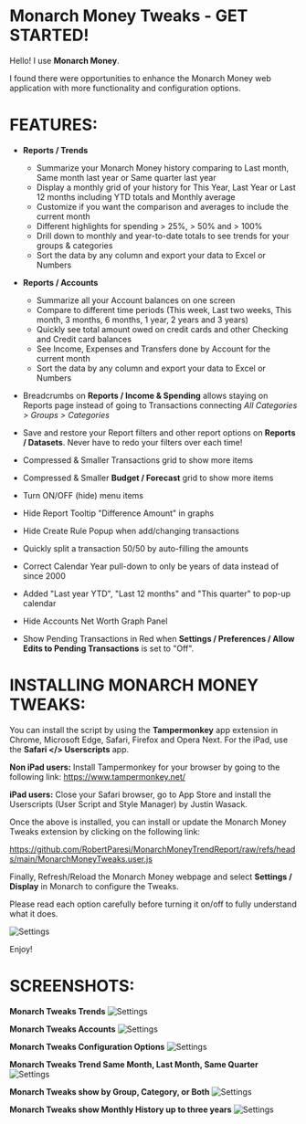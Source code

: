 # Monarch Money Tweaks - GET STARTED!

Hello!  I use **Monarch Money**.  

I found there were opportunities to enhance the Monarch Money web application with more functionality and configuration options.

# FEATURES:

* **Reports / Trends**
    - Summarize your Monarch Money history comparing to Last month, Same month last year or Same quarter last year
    - Display a monthly grid of your history for This Year, Last Year or Last 12 months including YTD totals and Monthly average
    - Customize if you want the comparison and averages to include the current month
    - Different highlights for spending > 25%, > 50% and > 100%
    - Drill down to monthly and year-to-date totals to see trends for your groups & categories
    - Sort the data by any column and export your data to Excel or Numbers

* **Reports / Accounts**
     - Summarize all your Account balances on one screen
     - Compare to different time periods (This week, Last two weeks, This month, 3 months, 6 months, 1 year, 2 years and 3 years)
     - Quickly see total amount owed on credit cards and other Checking and Credit card balances
     - See Income, Expenses and Transfers done by Account for the current month
     - Sort the data by any column and export your data to Excel or Numbers
       

* Breadcrumbs on **Reports / Income & Spending** allows staying on Reports page instead of going to Transactions connecting _All Categories > Groups > Categories_ 

* Save and restore your Report filters and other report options on **Reports / Datasets**.  Never have to redo your filters over each time!

* Compressed & Smaller Transactions grid to show more items

* Compressed & Smaller **Budget / Forecast** grid to show more items
  
* Turn ON/OFF (hide) menu items

* Hide Report Tooltip "Difference Amount" in graphs

* Hide Create Rule Popup when add/changing transactions

* Quickly split a transaction 50/50 by auto-filling the amounts

* Correct Calendar Year pull-down to only be years of data instead of since 2000

* Added "Last year YTD", "Last 12 months" and "This quarter" to pop-up calendar

* Hide Accounts Net Worth Graph Panel

* Show Pending Transactions in Red when **Settings / Preferences / Allow Edits to Pending Transactions** is set to "Off".


# INSTALLING MONARCH MONEY TWEAKS:

You can install the script by using the **Tampermonkey** app extension in Chrome, Microsoft Edge, Safari, Firefox and Opera Next.  For the iPad, use the **Safari </> Userscripts** app.


**Non iPad users:** Install Tampermonkey for your browser by going to the following link:  https://www.tampermonkey.net/

**iPad users:** Close your Safari browser, go to App Store and install the Userscripts (User Script and Style Manager) by Justin Wasack.



Once the above is installed, you can install or update the Monarch Money Tweaks extension by clicking on the following link:

https://github.com/RobertParesi/MonarchMoneyTrendReport/raw/refs/heads/main/MonarchMoneyTweaks.user.js



Finally, Refresh/Reload the Monarch Money webpage and select **Settings / Display** in Monarch to configure the Tweaks.

Please read each option carefully before turning it on/off to fully understand what it does. 

![Settings](/images/MM_SettingsDeveloper.png)

Enjoy!

# SCREENSHOTS:

**Monarch Tweaks Trends**
![Settings](/images/MT20301.png)

**Monarch Tweaks Accounts**
![Settings](/images/MT20302.png)

**Monarch Tweaks Configuration Options**
![Settings](/images/MT20303.png)

**Monarch Tweaks Trend Same Month, Last Month, Same Quarter**
![Settings](/images/MT20304.png)

**Monarch Tweaks show by Group, Category, or Both**
![Settings](/images/MT20305.png)

**Monarch Tweaks show Monthly History up to three years**
![Settings](/images/MT20306.png)
